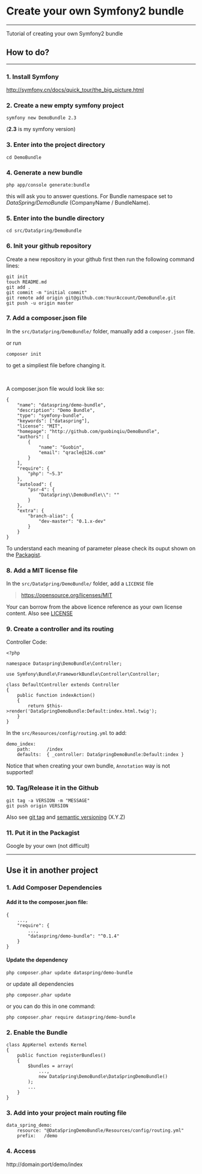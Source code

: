 # Create your own Symfony2 bundle
---
Tutorial of creating your own Symfony2 bundle


## How to do?
---

### 1. Install Symfony
<http://symfony.cn/docs/quick_tour/the_big_picture.html>

### 2. Create a new empty symfony project

	symfony new DemoBundle 2.3 

(**2.3** is my symfony version)

### 3. Enter into the project directory

	cd DemoBundle

### 4. Generate a new bundle

	php app/console generate:bundle
	
this will ask you to answer questions. For Bundle namespace set to *DataSpring/DemoBundle* (CompanyName / BundleName).

### 5. Enter into the bundle directory

	cd src/DataSpring/DemoBundle
	
### 6. Init your github repository

Create a new repository in your github first then run the following command lines:

```
git init 
touch README.md
git add .
git commit -m "initial commit"
git remote add origin git@github.com:YourAccount/DemoBundle.git
git push -u origin master
```

### 7. Add a composer.json file

In the `src/DataSpring/DemoBundle/` folder, manually add a `composer.json` file. 

or run

	composer init

to get a simpliest file before changing it.

<br>

A composer.json file would look like so:

```
{
    "name": "dataspring/demo-bundle",
    "description": "Demo Bundle",
    "type": "symfony-bundle",
    "keywords": ["dataspring"],
    "license": "MIT",
    "homepage": "http://github.com/guobinqiu/DemoBundle",
    "authors": [
        {
            "name": "Guobin",
            "email": "qracle@126.com"
        }
    ],
    "require": {
        "php": "~5.3"
    },
    "autoload": {
        "psr-4": {
            "DataSpring\\DemoBundle\\": ""
        }
    },
    "extra": {
        "branch-alias": {
            "dev-master": "0.1.x-dev"
        }
    }
}
```

To understand each meaning of parameter please check its ouput shown on the [Packagist](https://packagist.org/).


### 8. Add a MIT license file

In the `src/DataSpring/DemoBundle/` folder, add a `LICENSE` file

> https://opensource.org/licenses/MIT

Your can borrow from the above licence reference as your own license content. Also see [LICENSE](https://github.com/guobinqiu/DemoBundle/blob/master/LICENSE) 


### 9. Create a controller and its routing

Controller Code:

```
<?php

namespace Dataspring\DemoBundle\Controller;

use Symfony\Bundle\FrameworkBundle\Controller\Controller;

class DefaultController extends Controller
{
    public function indexAction()
    {
        return $this->render('DataSpringDemoBundle:Default:index.html.twig');
    }
}

```

In the `src/Resources/config/routing.yml` to add:

```
demo_index:
    path:      /index
    defaults:  { _controller: DataSpringDemoBundle:Default:index }
```

Notice that when creating your own bundle, `Annotation` way is not supported!


### 10. Tag/Release it in the Github

```
git tag -a VERSION -m "MESSAGE"
git push origin VERSION
```
Also see [git tag](https://git-scm.com/book/en/v2/Git-Basics-Tagging) and [semantic versioning](http://semver.org/) (X.Y.Z)


### 11. Put it in the Packagist

Google by your own (not difficult)

---

## Use it in another project

### 1. Add Composer Dependencies

#### Add it to the composer.json file:

```
{
    ...,
    "require": {
        ...,
		"dataspring/demo-bundle": "^0.1.4"
    }
}
```

#### Update the dependency
	
	php composer.phar update dataspring/demo-bundle
	
or update all dependencies
	
	php composer.phar update
	
or you can do this in one command:

	php composer.phar require dataspring/demo-bundle

### 2. Enable the Bundle

```
class AppKernel extends Kernel
{
    public function registerBundles()
    {
        $bundles = array(
        	...,
            new DataSpring\DemoBundle\DataSpringDemoBundle()
        );
        ...
    }
}
```

### 3. Add into your project main routing file

```
data_spring_demo:
    resource: "@DataSpringDemoBundle/Resources/config/routing.yml"
    prefix:   /demo

```

### 4. Access

http://domain:port/demo/index
